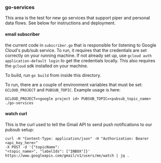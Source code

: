 ### go-services

This area is the test for new go services that support piper and personal data
flows. See below for instructions and deployment.

#### email subscriber

the current code in `subscriber.go` that is responsible for listening to Google
Cloud's pub/sub service. To run, it requires that the credentials are set
correctly on your running machine. If not already set up, use `gcloud auth
application-default login` to get the credentials locally. This also requires
the `gcloud` sdk installed on your machine.

To build, run `go build` from inside this directory.

To run, there are a couple of environment variables that must be set:
`GCLOUD_PROJECT` and `PUBSUB_TOPIC`. Example usage is here:

```
GCLOUD_PROJECT=<google project id> PUBSUB_TOPIC=<pubsub_topic_name> ./go-services
```

#### watch curl

This is the curl used to tell the Gmail API to send push notifications to our
pubsub setup:

```
curl -H "Content-Type: application/json" -H "Authorization: Bearer <api_key_here>"
-X POST -d '{"topicName":
"<topic_name>", "labelIds": ["INBOX"]}'
https://www.googleapis.com/gmail/v1/users/me/watch | jq .
```
